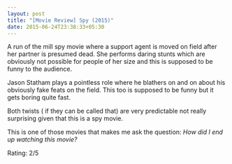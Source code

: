 ```yaml
---
layout: post
title: "[Movie Review] Spy (2015)"
date: 2015-06-24T23:38:33+05:30
---
```


A run of the mill spy movie where a support agent is moved on field after her partner is presumed dead.
She performs daring stunts which are obviously not possible for people of her size and this is supposed to be funny to the audience.

Jason Statham plays a pointless role where he blathers on and on about his obviously fake feats on the field.
This too is supposed to be funny but it gets boring quite fast.

Both twists ( if they can be called that) are very predictable not really surprising given that this is a spy movie.

This is one of those movies that makes me ask the question: *How did I end up watching this movie?*

Rating: 2/5
